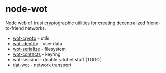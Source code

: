 # node-wot

Node web of trust cryptographic utilities for creating decentralized friend-to-friend networks.

* [wot-crypto](https://github.com/jayrbolton/wot-crypto) - utils
* [wot-identity](https://github.com/jayrbolton/wot-identity) - user data
* [wot-serialize](https://github.com/jayrbolton/wot-serialize) - filesystem
* [wot-contacts](https://github.com/jayrbolton/wot-contacts) - keyring
* wot-session - double ratchet stuff (TODO)
* [dat-wot](https://github.com/jayrbolton/dat-wot) - network transport

